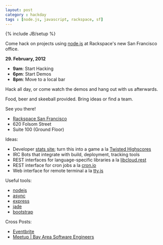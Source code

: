 ```yaml
---
layout: post
category : hackday
tags : [node.js, javascript, rackspace, sf]
---
```

{% include JB/setup %}

Come hack on projects using [node.js][nodejs] at Rackspace's new San Francisco office. 


<b>29. February, 2012</b>

<ul class="unstyled">
  <li><b>9am</b>: Start Hacking</li>
  <li><b>6pm</b>: Start Demos</li>
  <li><b>8pm</b>: Move to a local bar</li>
</ul>

Hack all day, or come watch the demos and hang out with us afterwards. 

Food, beer and skeeball provided. Bring ideas or find a team.

See you there!

<ul class="unstyled">
  <li><a href="http://maps.google.com/maps?q=620+Folsom+Street,+San+Francisco,+CA,+United+States&hl=de&sll=37.0625,-95.677068&sspn=48.77566,92.724609&oq=620+Folsom+S&hnear=620+Folsom+St,+San+Francisco,+California+94105&t=m&z=16">Rackspace San Francisco</a></li>
  <li>620 Folsom Street</li>
  <li>Suite 100 (Ground Floor)</li>
</ul>

Ideas:

- Developer [stats site][developer-stats]; turn this into a game a la [Twisted Highscores][highscores]
- IRC Bots that integrate with build, deployment, tracking tools
- REST interfaces for language-specific libraries a la [libcloud.rest][lcrest]
- REST interface for cron jobs a la [cron.io][cronio]
- Web interface for remote terminal a la [tty.js][ttyjs]

[nodejs]: http://nodejs.org/
[developer-stats]: https://github.com/hacktheplanet/developer-stats
[highscores]: http://twistedmatrix.com/highscores/
[lcrest]: https://github.com/Kami/libcloud.rest
[cronio]: http://cron.io/
[ttyjs]: https://github.com/chjj/tty.js

Useful tools:

- [nodejs](http://nodejs.org/ )
- [async](https://github.com/caolan/async )
- [express](http://expressjs.com/ )
- [jade](http://jade-lang.com/ )
- [bootstrap](http://twitter.github.com/bootstrap/ )

Cross Posts:

- [Eventbrite](http://nodejshackday.eventbrite.com/ )
- [Meetup | Bay Area Software Engineers]( )
